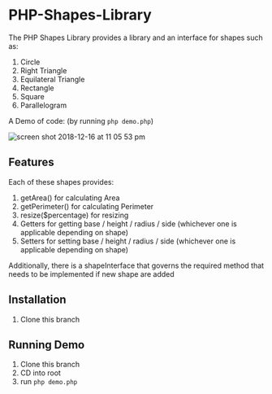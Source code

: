 # PHP-Shapes-Library
The PHP Shapes Library provides a library and an interface for shapes such as:
1. Circle
2. Right Triangle
3. Equilateral Triangle
4. Rectangle
5. Square
6. Parallelogram

A Demo of code: (by running `php demo.php`)

![screen shot 2018-12-16 at 11 05 53 pm](https://user-images.githubusercontent.com/2894340/50065959-284f2900-0187-11e9-93fc-44bcb415eb20.png)


## Features
Each of these shapes provides:
1. getArea() for calculating Area
2. getPerimeter() for calculating Perimeter
3. resize($percentage) for resizing
4. Getters for getting base / height / radius / side (whichever one is applicable depending on shape)
5. Setters for setting base / height / radius / side (whichever one is applicable depending on shape)

Additionally, there is a shapeInterface that governs the required method that needs to be implemented if new shape are added

## Installation
1. Clone this branch

## Running Demo
1. Clone this branch
2. CD into root
3. run `php demo.php`
